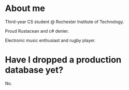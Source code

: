 # About me
Third-year CS student @ Rochester Institute of Technology.

Proud Rustacean and c# denier.

Electronic music enthusiast and rugby player.

# Have I dropped a production database yet?
No.
